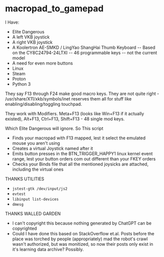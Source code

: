 # macropad_to_gamepad

I Have:
- Elite Dangerous
- A left VKB joystick
- A right VKB joystick
- A Koolertron AE-SMKD / LingYao ShangHai Thumb Keyboard
  -- Based on the CY8C24794-24LTXI
  -- 46 programmable keys
  -- not the current model
- A need for even more buttons
- Linux
- Steam
- Proton
- Python 3

They say F13 through F24 make good macro keys. They are not quite right - /usr/share/X11/xkb/symbols/inet reserves them all for stuff like enabling/disabling/toggling touchpad. 

They work with Modifiers. Meta+F13 (looks like Win+F13 if it actually existed), Alt+F13, Ctrl+F13, Shift+F13 - 48 single mod keys.

Which Elite Dangerous will ignore. So This script
- Finds your macropad with F13 mapped, lest it select the emulated mouse you aren't using
- Creates a virtual Joystick named after it
- Emits button presses in the BTN_TRIGGER_HAPPY1 linux kernel event range, lest your button orders com out different than your FKEY orders
- Checks your Binds file that all the mentioned joysicks are attached, including the virtual ones

THANKS UTILITIES
- `jstest-gtk /dev/input/js2`
- `evtest`
- `libinput list-devices`
- `dmesg`

THANKS WALLED GARDEN
- I can't copyright this because nothing generated by ChatGPT can be copyrighted
- Could I have done this based on StackOverflow et.al. Posts before the place was torched by people (appropriately) mad the robot's crawl wasn't authorized, but was monitized, so now their posts only exist in it's learning data archive? Possibly. 
